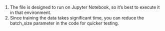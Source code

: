 1. The file is designed to run on Jupyter Notebook, so it’s best to execute it in that environment.
2. Since training the data takes significant time, you can reduce the batch_size parameter in the code for quicker testing.
